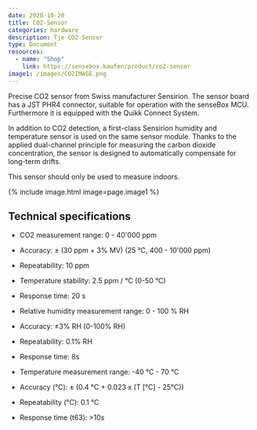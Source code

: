 ```yaml
---
date: 2020-10-20
title: CO2-Sensor
categories: hardware
description: Tje CO2-Sensor
type: Document
resources:
  - name: "Shop"
    link: https://sensebox.kaufen/product/co2-sensor
image1: /images/CO2IMAGE.png
---
```


Precise CO2 sensor from Swiss manufacturer Sensirion. The sensor board has a JST PHR4 connector, suitable for operation with the senseBox MCU. Furthermore it is equipped with the Quikk Connect System.

In addition to CO2 detection, a first-class Sensirion humidity and temperature sensor is used on the same sensor module. Thanks to the applied dual-channel principle for measuring the carbon dioxide concentration, the sensor is designed to automatically compensate for long-term drifts.

This sensor should only be used to measure indoors.

{% include image.html image=page.image1 %}

## Technical specifications

- CO2 measurement range: 0 - 40'000 ppm
- Accuracy: ± (30 ppm + 3% MV) (25 °C, 400 - 10'000 ppm)
- Repeatability: 10 ppm
- Temperature stability: 2.5 ppm / °C (0-50 °C)
- Response time: 20 s

- Relative humidity measurement range: 0 - 100 % RH
- Accuracy: ±3% RH (0-100% RH)
- Repeatability: 0.1% RH
- Response time: 8s

- Temperature measurement range: -40 °C - 70 °C
- Accuracy (°C): ± (0.4 °C + 0.023 x (T [°C] - 25°C))
- Repeatability (°C): 0.1 °C
- Response time (t63): >10s